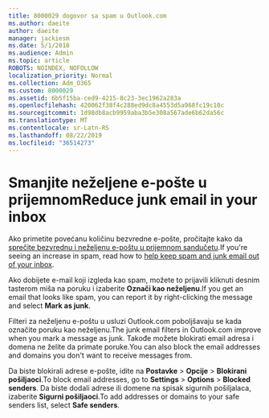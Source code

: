 ```yaml
---
title: 8000029 dogovor sa spam u Outlook.com
ms.author: daeite
author: daeite
manager: jackiesm
ms.date: 5/1/2018
ms.audience: Admin
ms.topic: article
ROBOTS: NOINDEX, NOFOLLOW
localization_priority: Normal
ms.collection: Adm_O365
ms.custom: 8000029
ms.assetid: 6b5f15ba-ced9-4215-8c23-3ec1962a283a
ms.openlocfilehash: 420062f38f4c288ed9dc8a4553d5a968fc19c10c
ms.sourcegitcommit: 1d98db8acb9959aba3b5e308a567ade6b62da56c
ms.translationtype: MT
ms.contentlocale: sr-Latn-RS
ms.lasthandoff: 08/22/2019
ms.locfileid: "36514273"
---
```

# <a name="reduce-junk-email-in-your-inbox"></a><span data-ttu-id="48a2d-102">Smanjite neželjene e-pošte u prijemnom</span><span class="sxs-lookup"><span data-stu-id="48a2d-102">Reduce junk email in your inbox</span></span>

<span data-ttu-id="48a2d-103">Ako primetite povećanu količinu bezvredne e-pošte, pročitajte kako da [sprečite bezvrednu i neželjenu e-poštu u prijemnom sandučetu](https://go.microsoft.com/fwlink/p/?linkid=873140).</span><span class="sxs-lookup"><span data-stu-id="48a2d-103">If you're seeing an increase in spam, read how to [help keep spam and junk email out of your inbox](https://go.microsoft.com/fwlink/p/?linkid=873140).</span></span>
  
<span data-ttu-id="48a2d-104">Ako dobijete e-mail koji izgleda kao spam, možete to prijavili kliknuti desnim tasterom miša na poruku i izaberite **Označi kao neželjenu**.</span><span class="sxs-lookup"><span data-stu-id="48a2d-104">If you get an email that looks like spam, you can report it by right-clicking the message and select **Mark as junk**.</span></span> 
  
<span data-ttu-id="48a2d-105">Filteri za neželjenu e-poštu u usluzi Outlook.com poboljšavaju se kada označite poruku kao neželjenu.</span><span class="sxs-lookup"><span data-stu-id="48a2d-105">The junk email filters in Outlook.com improve when you mark a message as junk.</span></span> <span data-ttu-id="48a2d-106">Takođe možete blokirati email adresa i domena ne želite da primate poruke.</span><span class="sxs-lookup"><span data-stu-id="48a2d-106">You can also block the email addresses and domains you don't want to receive messages from.</span></span>
  
<span data-ttu-id="48a2d-107">Da biste blokirali adrese e-pošte, idite na **Postavke** \> **Opcije** \> **Blokirani pošiljaoci**.</span><span class="sxs-lookup"><span data-stu-id="48a2d-107">To block email addresses, go to **Settings** \> **Options** \> **Blocked senders**.</span></span> <span data-ttu-id="48a2d-108">Da biste dodali adrese ili domene na spisak sigurnih pošiljalaca, izaberite **Sigurni pošiljaoci**.</span><span class="sxs-lookup"><span data-stu-id="48a2d-108">To add addresses or domains to your safe senders list, select **Safe senders**.</span></span> 
  

